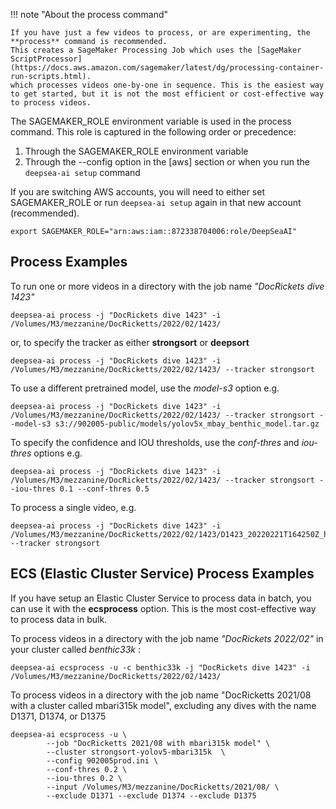 !!! note "About the process command"

    If you have just a few videos to process, or are experimenting, the **process** command is recommended.
    This creates a SageMaker Processing Job which uses the [SageMaker ScriptProcessor](https://docs.aws.amazon.com/sagemaker/latest/dg/processing-container-run-scripts.html).
    which processes videos one-by-one in sequence. This is the easiest way to get started, but it is not the most efficient or cost-effective way to process videos.
 
The SAGEMAKER_ROLE environment variable is used in the process command. This role is captured in the following order or precedence:
1. Through the SAGEMAKER_ROLE environment variable
2. Through the --config option in the [aws] section or when you run the ``deepsea-ai setup`` command

If you are switching AWS accounts, you will need to either set SAGEMAKER_ROLE  or run ``deepsea-ai setup`` again in that new account (recommended).

```
export SAGEMAKER_ROLE="arn:aws:iam::872338704006:role/DeepSeaAI"
```

## Process Examples

To run one or more videos in a directory with the job name *"DocRickets dive 1423"*  

```
deepsea-ai process -j "DocRickets dive 1423" -i /Volumes/M3/mezzanine/DocRicketts/2022/02/1423/ 
```

or, to specify the tracker as either **strongsort** or **deepsort**

```
deepsea-ai process -j "DocRickets dive 1423" -i /Volumes/M3/mezzanine/DocRicketts/2022/02/1423/ --tracker strongsort 
```

To use a different pretrained model, use the *model-s3* option e.g.

```
deepsea-ai process -j "DocRickets dive 1423" -i /Volumes/M3/mezzanine/DocRicketts/2022/02/1423/ --tracker strongsort --model-s3 s3://902005-public/models/yolov5x_mbay_benthic_model.tar.gz
```

To specify the confidence and IOU thresholds, use the *conf-thres* and *iou-thres* options e.g.

```
deepsea-ai process -j "DocRickets dive 1423" -i /Volumes/M3/mezzanine/DocRicketts/2022/02/1423/ --tracker strongsort --iou-thres 0.1 --conf-thres 0.5
```

To process a single video, e.g.

```
deepsea-ai process -j "DocRickets dive 1423" -i  /Volumes/M3/mezzanine/DocRicketts/2022/02/1423/D1423_20220221T164250Z_h265.mp4 --tracker strongsort 
```

## ECS (Elastic Cluster Service) Process Examples

If you have setup an Elastic Cluster Service to process data in batch, you can use it with the **ecsprocess**
option. This is the most cost-effective way to process data in bulk.

To process videos in a directory with the job name *"DocRickets 2022/02"* in your cluster called *benthic33k* : 

```
deepsea-ai ecsprocess -u -c benthic33k -j "DocRickets dive 1423" -i /Volumes/M3/mezzanine/DocRicketts/2022/02/1423/ 
```

To process videos in a directory with the job name "DocRicketts 2021/08 with a cluster called mbari315k model", excluding any dives with the name D1371, D1374, or D1375

```
deepsea-ai ecsprocess -u \
        --job "DocRicketts 2021/08 with mbari315k model" \
        --cluster strongsort-yolov5-mbari315k  \
        --config 902005prod.ini \
        --conf-thres 0.2 \
        --iou-thres 0.2 \
        --input /Volumes/M3/mezzanine/DocRicketts/2021/08/ \
        --exclude D1371 --exclude D1374 --exclude D1375
```